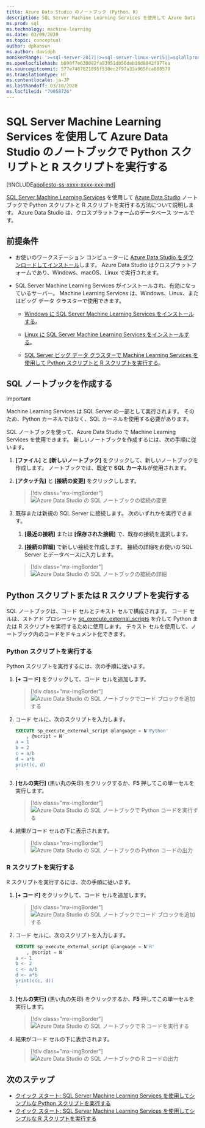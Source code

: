 ```yaml
---
title: Azure Data Studio のノートブック (Python、R)
description: SQL Server Machine Learning Services を使用して Azure Data Studio のノートブックで Python スクリプトと R スクリプトを実行する方法について説明します。
ms.prod: sql
ms.technology: machine-learning
ms.date: 03/09/2020
ms.topic: conceptual
author: dphansen
ms.author: davidph
monikerRange: '>=sql-server-2017||>=sql-server-linux-ver15||=sqlallproducts-allversions'
ms.openlocfilehash: b090f7e630082fa93951db56deb16d8842f977ea
ms.sourcegitcommit: 577e7467821895f530ec2f97a33a965fca808579
ms.translationtype: HT
ms.contentlocale: ja-JP
ms.lasthandoff: 03/10/2020
ms.locfileid: "79058726"
---
```

# <a name="run-python-and-r-scripts-in-azure-data-studio-notebooks-with-sql-server-machine-learning-services"></a>SQL Server Machine Learning Services を使用して Azure Data Studio のノートブックで Python スクリプトと R スクリプトを実行する
[!INCLUDE[appliesto-ss-xxxx-xxxx-xxx-md](../../includes/appliesto-ss-xxxx-xxxx-xxx-md.md)]

[SQL Server Machine Learning Services](../what-is-sql-server-machine-learning.md) を使用して [Azure Data Studio](https://docs.microsoft.com/sql/azure-data-studio/what-is) ノートブックで Python スクリプトと R スクリプトを実行する方法について説明します。 Azure Data Studio は、クロスプラットフォームのデータベース ツールです。

## <a name="prerequisites"></a>前提条件

- お使いのワークステーション コンピューターに [Azure Data Studio をダウンロードしてインストール](https://docs.microsoft.com/sql/azure-data-studio/download-azure-data-studio)します。 Azure Data Studio はクロスプラットフォームであり、Windows、macOS、Linux で実行されます。

- SQL Server Machine Learning Services がインストールされ、有効になっているサーバー。 Machine Learning Services は、Windows、Linux、またはビッグ データ クラスターで使用できます。

    - [Windows に SQL Server Machine Learning Services をインストールする](sql-machine-learning-services-windows-install.md)。

    - [Linux に SQL Server Machine Learning Services をインストールする](../../linux/sql-server-linux-setup-machine-learning.md)。

    - [SQL Server ビッグ データ クラスターで Machine Learning Services を使用して Python スクリプトと R スクリプトを実行する](../../big-data-cluster/machine-learning-services.md)。

## <a name="create-a-sql-notebook"></a>SQL ノートブックを作成する

> [!IMPORTANT]
> Machine Learning Services は SQL Server の一部として実行されます。 そのため、Python カーネルではなく、SQL カーネルを使用する必要があります。

SQL ノートブックを使って、Azure Data Studio で Machine Learning Services を使用できます。 新しいノートブックを作成するには、次の手順に従います。

1. **[ファイル]** と **[新しいノートブック]** をクリックして、新しいノートブックを作成します。 ノートブックでは、既定で **SQL カーネル**が使用されます。

1. **[アタッチ先]** と **[接続の変更]** をクリックしします。 

    > [!div class="mx-imgBorder"]
    > ![Azure Data Studio の SQL ノートブックの接続の変更](media/ads-attach-to-connection.png)
    
1. 既存または新規の SQL Server に接続します。 次のいずれかを実行できます。

    1. **[最近の接続]** または **[保存された接続]** で、既存の接続を選択します。

    1. **[接続の詳細]** で新しい接続を作成します。 接続の詳細をお使いの SQL Server とデータベースに入力します。

    > [!div class="mx-imgBorder"]
    > ![Azure Data Studio の SQL ノートブックの接続の詳細](media/ads-connection-details.png)  

## <a name="run-python-or-r-scripts"></a>Python スクリプトまたは R スクリプトを実行する

SQL ノートブックは、コード セルとテキスト セルで構成されます。 コード セルは、ストアド プロシージャ [sp_execute_external_scripts](../../relational-databases/system-stored-procedures/sp-execute-external-script-transact-sql.md) を介して Python または R スクリプトを実行するために使用します。 テキスト セルを使用して、ノートブック内のコードをドキュメント化できます。

### <a name="run-a-python-script"></a>Python スクリプトを実行する

Python スクリプトを実行するには、次の手順に従います。

1. **[+ コード]** をクリックして、コード セルを追加します。

    > [!div class="mx-imgBorder"]
    > ![Azure Data Studio の SQL ノートブックでコード ブロックを追加する](media/ads-add-code.png)  

1. コード セルに、次のスクリプトを入力します。

    ```sql
    EXECUTE sp_execute_external_script @language = N'Python'
        , @script = N'
    a = 1
    b = 2
    c = a/b
    d = a*b
    print(c, d)
    '
    ```

1. **[セルの実行]** (黒い丸の矢印) をクリックするか、**F5** 押してこの単一セルを実行します。

    > [!div class="mx-imgBorder"]
    > ![Azure Data Studio の SQL ノートブックで Python コードを実行する](media/ads-run-python.png)  

1. 結果がコード セルの下に表示されます。

    > [!div class="mx-imgBorder"]
    > ![Azure Data Studio の SQL ノートブックの Python コードの出力](media/ads-run-python-output.png)  

### <a name="run-an-r-script"></a>R スクリプトを実行する

R スクリプトを実行するには、次の手順に従います。

1. **[+ コード]** をクリックして、コード セルを追加します。

    > [!div class="mx-imgBorder"]
    > ![Azure Data Studio の SQL ノートブックでコード ブロックを追加する](media/ads-add-code.png)  

1. コード セルに、次のスクリプトを入力します。

    ```sql
    EXECUTE sp_execute_external_script @language = N'R'
        , @script = N'
    a <- 1
    b <- 2
    c <- a/b
    d <- a*b
    print(c(c, d))
    '
    ```

1. **[セルの実行]** (黒い丸の矢印) をクリックするか、**F5** 押してこの単一セルを実行します。

    > [!div class="mx-imgBorder"]
    > ![Azure Data Studio の SQL ノートブックで R コードを実行する](media/ads-run-r.png)  

1. 結果がコード セルの下に表示されます。

    > [!div class="mx-imgBorder"]
    > ![Azure Data Studio の SQL ノートブックの R コードの出力](media/ads-run-r-output.png)  

## <a name="next-steps"></a>次のステップ

- [クイック スタート: SQL Server Machine Learning Services を使用してシンプルな Python スクリプトを実行する](../tutorials/quickstart-python-create-script.md)
- [クイック スタート: SQL Server Machine Learning Services を使用してシンプルな R スクリプトを実行する](../tutorials/quickstart-r-create-script.md)
